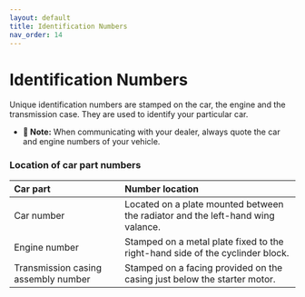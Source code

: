 ```yaml
---
layout: default
title: Identification Numbers
nav_order: 14
---
```


# Identification Numbers

Unique identification numbers are stamped on the car, the engine and the transmission case. They are used to identify your particular car.

- **📝 Note:** When communicating with your dealer, always quote the car and engine numbers of your vehicle.

### Location of car part numbers
  
| Car part | Number location |
|:---------|:----------------|
| Car number | Located on a plate mounted between the radiator and the left-hand wing valance. |
| Engine number | Stamped on a metal plate fixed to the right-hand side of the cyclinder block. |
| Transmission casing assembly number | Stamped on a facing provided on the casing just below the starter motor. |
